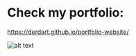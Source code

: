 # Check my portfolio:

https://derdart.github.io/portfolio-website/

![alt text](https://github.com/Derdart/portfolio-website/content/logo.png?raw=true)
